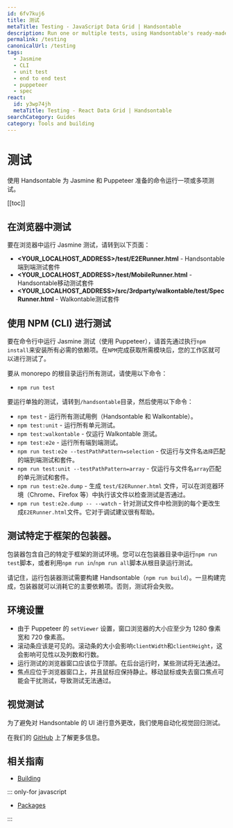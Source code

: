 ```yaml
---
id: 6fv7kuj6
title: 测试
metaTitle: Testing - JavaScript Data Grid | Handsontable
description: Run one or multiple tests, using Handsontable's ready-made commands for Jasmine and Puppeteer.
permalink: /testing
canonicalUrl: /testing
tags:
  - Jasmine
  - CLI
  - unit test
  - end to end test
  - puppeteer
  - spec
react:
  id: y3wp74jh
  metaTitle: Testing - React Data Grid | Handsontable
searchCategory: Guides
category: Tools and building
---
```


# 测试

使用 Handsontable 为 Jasmine 和 Puppeteer 准备的命令运行一项或多项测试。

[[toc]]

## 在浏览器中测试

要在浏览器中运行 Jasmine 测试，请转到以下页面：

- **<YOUR\_LOCALHOST\_ADDRESS>/test/E2ERunner.html** - Handsontable端到端测试套件
- **<YOUR\_LOCALHOST\_ADDRESS>/test/MobileRunner.html** - Handsontable移动测试套件
- **<YOUR\_LOCALHOST\_ADDRESS>/src/3rdparty/walkontable/test/SpecRunner.html** - Walkontable测试套件

## 使用 NPM (CLI) 进行测试

要在命令行中运行 Jasmine 测试（使用 Puppeteer），请首先通过执行`npm install`来安装所有必需的依赖项。在`NPM`完成获取所需模块后，您的工作区就可以进行测试了。

要从 monorepo 的根目录运行所有测试，请使用以下命令：
- `npm run test`

要运行单独的测试，请转到`/handsontable`目录，然后使用以下命令：
- `npm test` - 运行所有测试用例（Handsontable 和 Walkontable）。
- `npm test:unit` - 运行所有单元测试。
- `npm test:walkontable` - 仅运行 Walkontable 测试。
- `npm test:e2e` - 运行所有端到端测试。
- `npm run test:e2e --testPathPattern=selection` - 仅运行与文件名`选择`匹配的端到端测试和套件。
- `npm run test:unit --testPathPattern=array` - 仅运行与文件名`array`匹配的单元测试和套件。
- `npm run test:e2e.dump` - 生成 `test/E2ERunner.html` 文件，可以在浏览器环境（Chrome、Firefox 等）中执行该文件以检查测试是否通过。
- `npm run test:e2e.dump -- --watch` - 针对测试文件中检测到的每个更改生成`E2ERunner.html`文件。它对于调试建议很有帮助。

## 测试特定于框架的包装器。

包装器包含自己的特定于框架的测试环境。您可以在包装器目录中运行`npm run test`脚本，或者利用`npm run in`/`npm run all`脚本从根目录运行测试。

请记住，运行包装器测试需要构建 Handsontable（`npm run build`）。一旦构建完成，包装器就可以消耗它的主要依赖项。否则，测试将会失败。

## 环境设置

- 由于 Puppeteer 的 `setViewer` 设置，窗口浏览器的大小应至少为 1280 像素宽和 720 像素高。
- 滚动条应该是可见的。滚动条的大小会影响`clientWidth`和`clientHeight`，这会影响可见性以及列数和行数。
- 运行测试的浏览器窗口应该位于顶部。在后台运行时，某些测试将无法通过。
- 焦点应位于浏览器窗口上，并且鼠标应保持静止。移动鼠标或失去窗口焦点可能会干扰测试，导致测试无法通过。

## 视觉测试

为了避免对 Handsontable 的 UI 进行意外更改，我们使用自动化视觉回归测试。

在我们的 [GitHub](https://github.com/handsontable/handsontable/blob/develop/visual-tests/README.md) 上了解更多信息。

## 相关指南

<div class="boxes-list gray">

- [Building](@/guides/tools-and-building/custom-builds/custom-builds.md)

::: only-for javascript

- [Packages](@/guides/tools-and-building/packages/packages.md)

:::

</div>
